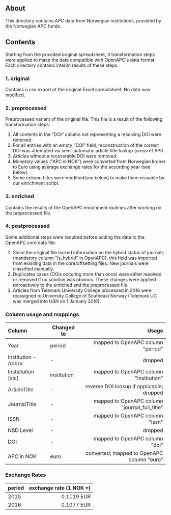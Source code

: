 ## About 

This directory contains APC data from Norwegian institutions, provided by the Norwegian APC funds.

## Contents

Starting from the provided original spreadsheet, 3 transformation steps were applied to make the data compatible with OpenAPC's data format. Each directory contains interim results of these steps.

### 1. original

Contains a csv export of the original Excel spreadsheet. No data was modified.

### 2. preprocessed

Preprocessed variant of the original file. This file is a result of the following transformation steps:

1. All contents in the "DOI" column not representing a resolving DOI were removed.
2. For all entries with an empty "DOI" field, reconstruction of the correct DOI was attempted via semi-automatic article title lookup (crossref API).
3. Articles without a recoverable DOI were removed.
4. Monetary values ("APC in NOK") were converted from Norwegian kroner to Euro using average exchange rates for the according year (see below).
5. Some column titles were modified(see below) to make them reusable by our enrichment script.

### 3. enriched

Contains the results of the OpenAPC enrichment routines after working on the preprocessed file.

### 4. postprocessed

Some additional steps were required before adding the data to the OpenAPC core data file:

1. Since the original file lacked information on the hybrid status of journals (mandatory column "is_hybrid" in OpenAPC), this field was imported from exisiting data in the core/offsetting files. New journals were classified manually.
2. Duplicates cases (DOIs occuring more than once) were either resolved or removed if no solution was obvious. These changes were applied retroactively to the enriched and the preprocessed file.
3. Articles from Telemark University College processed in 2016 were reassigned to University College of Southeast Norway (Telemark UC was merged into USN on 1 January 2016).

### Column usage and mappings

| Column              | Changed to  | Usage                                         |
|:--------------------|-------------|----------------------------------------------:|
| Year                | period      | mapped to OpenAPC column "period"             |
| Institution - Abbrv | -           | dropped                                       |
| Instsitution [sic]  | institution | mapped to OpenAPC column "institution"        |
| ArticleTitle        | -           | reverse DOI lookup if applicable; dropped     |
| JournalTitle        | -           | mapped to OpenAPC column "journal_full_title" |
| ISSN                | -           | mapped to OpenAPC column "issn"               |
| NSD Level           | -           | dropped                                       |
| DOI                 | -           | mapped to OpenAPC column "doi"                |
| APC in NOK          | euro        | converted; mapped to OpenAPC column "euro"    |


### Exchange Rates

|period    | exchange rate (1 NOK =)     | 
|:---------|----------------------------:|
| 2015     |  0.1119 EUR                 |
| 2016     |  0.1077 EUR                 |
